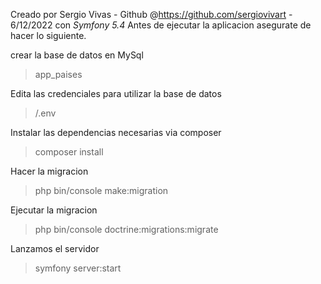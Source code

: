 Creado por Sergio Vivas - Github @https://github.com/sergiovivart - 6/12/2022 con *Symfony 5.4*
Antes de ejecutar la aplicacion asegurate de hacer lo siguiente.

crear la base de datos en MySql
> app_paises

Edita las credenciales para utilizar la base de datos
> /.env

Instalar las dependencias necesarias via composer
> composer install

Hacer la migracion
> php bin/console make:migration

Ejecutar la migracion
> php bin/console doctrine:migrations:migrate

Lanzamos el servidor
> symfony server:start
